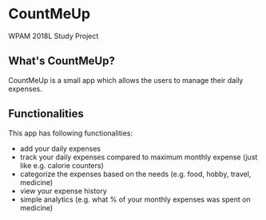 # CountMeUp
WPAM 2018L Study Project
## What's CountMeUp?
CountMeUp is a small app which allows the users to manage their daily expenses.
## Functionalities
This app has following functionalities:
* add your daily expenses
* track your daily expenses compared to maximum monthly expense (just like e.g. calorie counters)
* categorize the expenses based on the needs (e.g. food, hobby, travel, medicine)
* view your expense history
* simple analytics (e.g. what % of your monthly expenses was spent on medicine)

